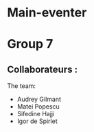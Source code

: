 
# **Main-eventer**

Group 7 
=======

## Collaborateurs : 
The team:
* Audrey Gilmant
* Matei Popescu
* Sifedine Hajji
* Igor de Spirlet